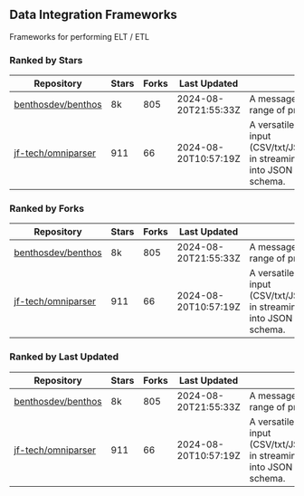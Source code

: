 ## Data Integration Frameworks

Frameworks for performing ELT / ETL

### Ranked by Stars

| Repository | Stars | Forks | Last Updated | Description | 
|------------|-------|-------|--------------|-------------|
| [benthosdev/benthos](https://github.com/benthosdev/benthos) | 8k | 805 | 2024-08-20T21:55:33Z |  A message streaming bridge between a range of protocols. |
| [jf-tech/omniparser](https://github.com/jf-tech/omniparser) | 911 | 66 | 2024-08-20T10:57:19Z |  A versatile ETL library that parses text input (CSV/txt/JSON/XML/EDI/X12/EDIFACT/etc) in streaming fashion and transforms data into JSON output using data-driven schema. |

### Ranked by Forks

| Repository | Stars | Forks | Last Updated | Description | 
|------------|-------|-------|--------------|-------------|
| [benthosdev/benthos](https://github.com/benthosdev/benthos) | 8k | 805 | 2024-08-20T21:55:33Z |  A message streaming bridge between a range of protocols. |
| [jf-tech/omniparser](https://github.com/jf-tech/omniparser) | 911 | 66 | 2024-08-20T10:57:19Z |  A versatile ETL library that parses text input (CSV/txt/JSON/XML/EDI/X12/EDIFACT/etc) in streaming fashion and transforms data into JSON output using data-driven schema. |

### Ranked by Last Updated

| Repository | Stars | Forks | Last Updated | Description | 
|------------|-------|-------|--------------|-------------|
| [benthosdev/benthos](https://github.com/benthosdev/benthos) | 8k | 805 | 2024-08-20T21:55:33Z |  A message streaming bridge between a range of protocols. |
| [jf-tech/omniparser](https://github.com/jf-tech/omniparser) | 911 | 66 | 2024-08-20T10:57:19Z |  A versatile ETL library that parses text input (CSV/txt/JSON/XML/EDI/X12/EDIFACT/etc) in streaming fashion and transforms data into JSON output using data-driven schema. |

